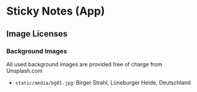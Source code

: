 # Sticky Notes (App)

## Image Licenses

### Background Images
All used background images are provided free of charge from Unsplash.com
- ```static/media/bg01.jpg```: Birger Strahl, Lüneburger Heide, Deutschland